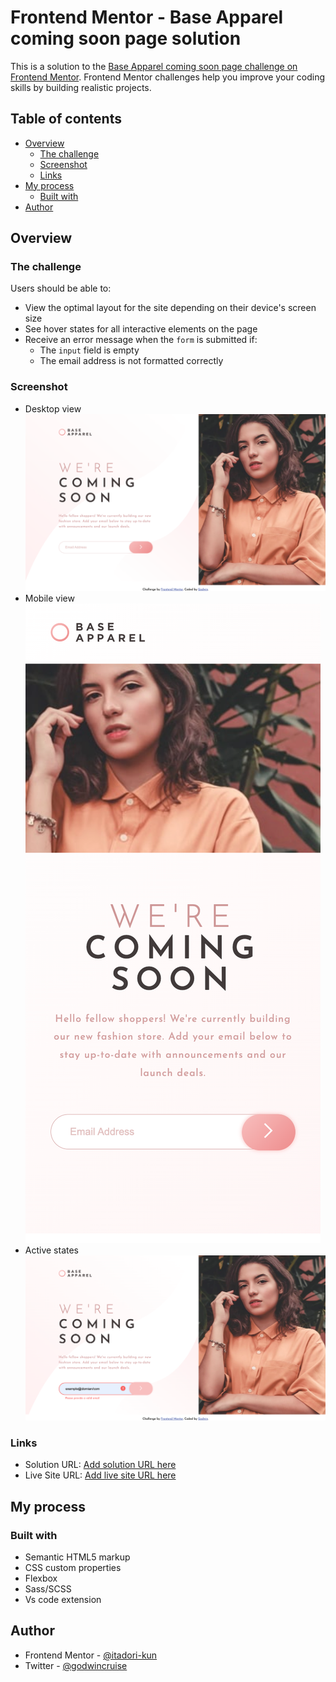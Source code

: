 # Frontend Mentor - Base Apparel coming soon page solution

This is a solution to the [Base Apparel coming soon page challenge on Frontend Mentor](https://www.frontendmentor.io/challenges/base-apparel-coming-soon-page-5d46b47f8db8a7063f9331a0). Frontend Mentor challenges help you improve your coding skills by building realistic projects. 

## Table of contents

- [Overview](#overview)
  - [The challenge](#the-challenge)
  - [Screenshot](#screenshot)
  - [Links](#links)
- [My process](#my-process)
  - [Built with](#built-with)
- [Author](#author)


## Overview

### The challenge

Users should be able to:

- View the optimal layout for the site depending on their device's screen size
- See hover states for all interactive elements on the page
- Receive an error message when the `form` is submitted if:
  - The `input` field is empty
  - The email address is not formatted correctly

### Screenshot
- Desktop view
![](./screenshots/Desktop-view.png)
- Mobile view
![](./screenshots/Mobile-view.png)
- Active states
![](./screenshots/Active-state.png)


### Links

- Solution URL: [Add solution URL here](https://github.com/itadori-kun/base-apparel.git)
- Live Site URL: [Add live site URL here](https://your-live-site-url.com)

## My process

### Built with

- Semantic HTML5 markup
- CSS custom properties
- Flexbox
- Sass/SCSS
- Vs code extension



## Author

- Frontend Mentor - [@itadori-kun](https://www.frontendmentor.io/profile/itadori-kun)
- Twitter - [@godwincruise](https://www.twitter.com/godwincruise)

